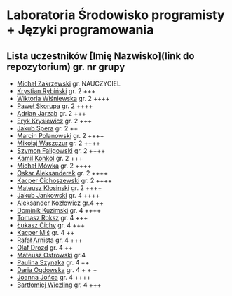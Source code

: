 # Laboratoria Środowisko programisty + Języki programowania

## Lista uczestników \[Imię Nazwisko\]\(link do repozytorium\) gr. nr grupy

- [Michał Zakrzewski](https://github.com/ZakrzewskiM30/SPJP/) gr. NAUCZYCIEL
- [Krystian Rybiński](https://github.com/rybinskik/clanguage.git) gr. 2 +++
- [Wiktoria Wiśniewska](https://github.com/wiqtoriaw/laboratoria) gr. 2 ++++
- [Paweł Skorupa](https://github.com/skorupap/SPJP-1) gr. 2 ++++
- [Adrian Jarząb](https://github.com/Kodii1/Nazwa.git) gr. 2 +++
- [Eryk Krysiewicz](https://github.com/erykexd/laboratoria.git) gr. 2 +++
- [Jakub Spera](https://github.com/SperaJakub/cwiczenia) gr. 2 ++
- [Marcin Polanowski](https://github.com/marcinpolanowski/SPJP) gr. 2 ++++
- [Mikołaj Waszczur](https://github.com/mwaszczur/SPJP/) gr. 2 ++++
- [Szymon Faligowski](https://github.com/SzymonFaligowskiUG/StudiaINFLab) gr. 2 ++++
- [Kamil Konkol](https://github.com/kkonkol/Laboratoria/) gr. 2 +++
- [Michał Mówka](https://github.com/beobeb/UG) gr. 2 ++++
- [Oskar Aleksanderek](https://github.com/oaleksanderek/) gr. 2 ++++
- [Kacper Cichoszewski](https://github.com/kcichoszewski444/ug) gr. 2 ++++
- [Mateusz Kłosinski](https://github.com/mklosinski1/mklosinski/) gr. 2 ++++
- [Jakub Jankowski](https://github.com/qn3k/Cwiczenia) gr. 4 ++++
- [Aleksander Kozłowicz](https://github.com/Aleks277/newproject) gr.4 ++
- [Dominik Kuzimski](https://github.com/dkuzimski/SPJP) gr. 4 ++++
- [Tomasz Roksz](https://github.com/tomaszroksz/SPJP) gr. 4 +++
- [Łukasz Cichy](https://github.com/lcichy16/Laboratorium) gr. 4 +++
- [Kacper Miś](https://github.com/misk2) gr. 4 ++
- [Rafał Arnista](https://github.com/rarnista22/UG_lab.git) gr. 4 +++
- [Olaf Drozd](https://github.com/Olaf1522/studiaLab.git) gr. 4 ++
- [Mateusz Ostrowski](https://github.com/Matost99/Informatyka.git) gr.4
- [Paulina Szynaka](https://github.com/paulina9876/SPJP) gr. 4 ++
- [Daria Ogdowska](https://github.com/DariaOgd/UG_SPJP) gr. 4 + + +
- [Joanna Jońca](https://github.com/jjonca/SPJP) gr. 4 ++++
- [Bartłomiej Wiczling](https://github.com/BWiczling/Bart-omiej-Wiczling.git) gr. 4 +++

